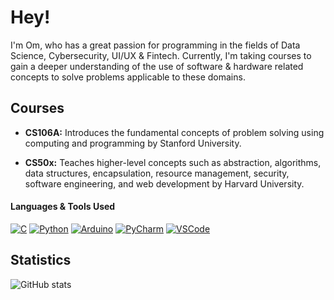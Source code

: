# Hey!

I'm Om, who has a great passion for programming in the fields of Data Science, Cybersecurity, UI/UX & Fintech. Currently, I'm taking courses to gain a deeper understanding of the use of software & hardware related concepts to solve problems applicable to these domains.


## Courses

* **CS106A:** Introduces the fundamental concepts of problem solving using computing and programming by Stanford University.

* **CS50x:** Teaches higher-level concepts such as abstraction, algorithms, data structures, encapsulation, resource management, security, software engineering, and web development by Harvard University.

#### Languages & Tools Used
[![C](https://img.shields.io/badge/-C-A8B9CC?logo=C&logoColor=white&style=flat)](https://www.open-std.org/jtc1/sc22/wg14/) [![Python](https://img.shields.io/badge/-Python-3776AB?logo=Python&logoColor=white&style=flat)](https://www.python.org/) [![Arduino](https://img.shields.io/badge/-Arduino-00979D?logo=Arduino&logoColor=white&style=flat)](https://www.arduino.cc/)  [![PyCharm](https://img.shields.io/badge/-PyCharm-1ca46c?logo=PyCharm&logoColor=white&style=flat)](https://www.jetbrains.com/pycharm/) [![VSCode](https://img.shields.io/badge/-VS%20Code-007ACC?logo=Visual%20Studio%20Code&logoColor=white&style=flat)](https://code.visualstudio.com/)


## Statistics
![GitHub stats](https://github-readme-stats.vercel.app/api?username=omcodedthis&hide=contribs,prs,stars&line_height=40&theme=transparent) &nbsp; 
